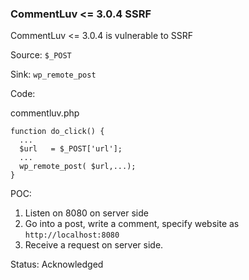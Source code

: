 ### CommentLuv <= 3.0.4 SSRF

CommentLuv <= 3.0.4 is vulnerable to SSRF

Source: `$_POST`

Sink: `wp_remote_post`

Code:

commentluv.php

```
function do_click() {
  ...
  $url   = $_POST['url'];
  ...
  wp_remote_post( $url,...);
}
```

POC:

1. Listen on 8080 on server side
2. Go into a post, write a comment, specify website as `http://localhost:8080`
3. Receive a request on server side. 

Status: Acknowledged